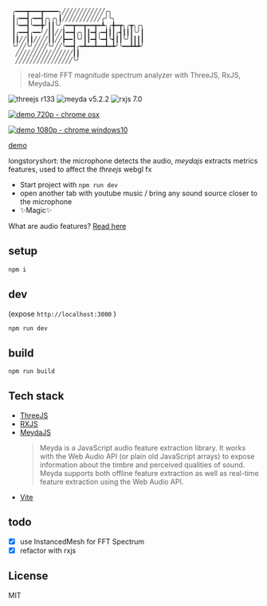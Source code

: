 ```
 ╭━━━┳━━━┳━━━━╮╱╱╱╱╱╱╱╱╱╱╱╱╭╮
 ┃╭━━┫╭━━┫╭╮╭╮┃╱╱╱╱╱╱╱╱╱╱╱╭╯╰╮
 ┃╰━━┫╰━━╋╯┃┃╰╯╭━━┳━━┳━━┳━┻╮╭╋━┳╮╭┳╮╭╮
 ┃╭━━┫╭━━╯╱┃┃╱╱┃━━┫╭╮┃┃━┫╭━┫┃┃╭┫┃┃┃╰╯┃
 ┃┃╱╱┃┃╱╱╱╱┃┃╱╱┣━━┃╰╯┃┃━┫╰━┫╰┫┃┃╰╯┃┃┃┃
 ╰╯╱╱╰╯╱╱╱╱╰╯╱╱╰━━┫╭━┻━━┻━━┻━┻╯╰━━┻┻┻╯
  ╱╱╱╱╱╱╱╱╱╱╱╱╱╱╱╱┃┃
  ╱╱╱╱╱╱╱╱╱╱╱╱╱╱╱╱╰╯

```
> real-time FFT magnitude spectrum analyzer with ThreeJS, RxJS, MeydaJS.

![threejs r133](https://img.shields.io/badge/three-v133-green) ![meyda v5.2.2](https://img.shields.io/badge/meyda-v5.2.2-green) ![rxjs 7.0](https://img.shields.io/badge/rxjs-v7.0-green)

[![demo 720p - chrome osx](https://img.youtube.com/vi/Afveg4cTy_g/0.jpg)](https://www.youtube.com/watch?v=Afveg4cTy_g)

[![demo 1080p - chrome windows10](https://img.youtube.com/vi/Lvakr96Llcg/0.jpg)](https://www.youtube.com/watch?v=Lvakr96Llcg)

[demo](https://threejs-meydajs-fftspectrum.surge.sh)

longstoryshort: the microphone detects the audio, _meydajs_ extracts metrics features, used to affect the _threejs_ webgl fx

- Start project with `npm run dev`
- open another tab with youtube music / bring any sound source closer to the microphone
- ✨Magic✨

What are audio features? [Read here](https://meyda.js.org/audio-features)

## setup

```sh
npm i
```

## dev

(expose `http://localhost:3000` )

```sh
npm run dev
```

## build

```sh
npm run build
```

## Tech stack

- [ThreeJS](https://threejs.org)
- [RXJS](https://rxjs.dev/)
- [MeydaJS](https://meyda.js.org/)
  > Meyda is a JavaScript audio feature extraction library. It works with the Web Audio API (or plain old JavaScript arrays) to expose information about the timbre and perceived qualities of sound. Meyda supports both offline feature extraction as well as real-time feature extraction using the Web Audio API.
- [Vite](https://vitejs.dev/)

## todo

- [x] use InstancedMesh for FFT Spectrum
- [x] refactor with rxjs

## License

MIT
